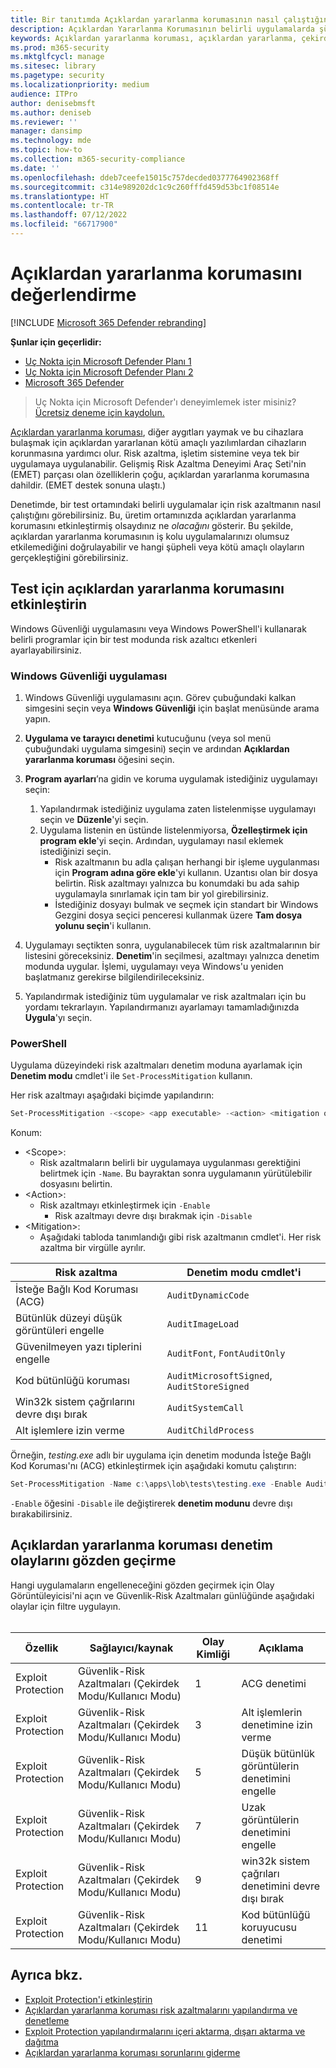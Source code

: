```yaml
---
title: Bir tanıtımda Açıklardan yararlanma korumasının nasıl çalıştığını görün
description: Açıklardan Yararlanma Korumasının belirli uygulamalarda şüpheli davranışların oluşmasını nasıl engelleyebileceğini görün.
keywords: Açıklardan yararlanma koruması, açıklardan yararlanma, çekirdek, olaylar, değerlendirme, tanıtım, deneme, risk azaltma
ms.prod: m365-security
ms.mktglfcycl: manage
ms.sitesec: library
ms.pagetype: security
ms.localizationpriority: medium
audience: ITPro
author: denisebmsft
ms.author: deniseb
ms.reviewer: ''
manager: dansimp
ms.technology: mde
ms.topic: how-to
ms.collection: m365-security-compliance
ms.date: ''
ms.openlocfilehash: ddeb7ceefe15015c757decded0377764902368ff
ms.sourcegitcommit: c314e989202dc1c9c260fffd459d53bc1f08514e
ms.translationtype: HT
ms.contentlocale: tr-TR
ms.lasthandoff: 07/12/2022
ms.locfileid: "66717900"
---
```

# <a name="evaluate-exploit-protection"></a>Açıklardan yararlanma korumasını değerlendirme

[!INCLUDE [Microsoft 365 Defender rebranding](../../includes/microsoft-defender.md)]

**Şunlar için geçerlidir:**
- [Uç Nokta için Microsoft Defender Planı 1](https://go.microsoft.com/fwlink/?linkid=2154037)
- [Uç Nokta için Microsoft Defender Planı 2](https://go.microsoft.com/fwlink/?linkid=2154037)
- [Microsoft 365 Defender](https://go.microsoft.com/fwlink/?linkid=2118804)

> Uç Nokta için Microsoft Defender'ı deneyimlemek ister misiniz? [Ücretsiz deneme için kaydolun.](https://signup.microsoft.com/create-account/signup?products=7f379fee-c4f9-4278-b0a1-e4c8c2fcdf7e&ru=https://aka.ms/MDEp2OpenTrial?ocid=docs-wdatp-enablesiem-abovefoldlink)

[Açıklardan yararlanma koruması](exploit-protection.md), diğer aygıtları yaymak ve bu cihazlara bulaşmak için açıklardan yararlanan kötü amaçlı yazılımlardan cihazların korunmasına yardımcı olur. Risk azaltma, işletim sistemine veya tek bir uygulamaya uygulanabilir. Gelişmiş Risk Azaltma Deneyimi Araç Seti'nin (EMET) parçası olan özelliklerin çoğu, açıklardan yararlanma korumasına dahildir. (EMET destek sonuna ulaştı.)

Denetimde, bir test ortamındaki belirli uygulamalar için risk azaltmanın nasıl çalıştığını görebilirsiniz. Bu, üretim ortamınızda açıklardan yararlanma korumasını etkinleştirmiş olsaydınız ne *olacağını* gösterir. Bu şekilde, açıklardan yararlanma korumasının iş kolu uygulamalarınızı olumsuz etkilemediğini doğrulayabilir ve hangi şüpheli veya kötü amaçlı olayların gerçekleştiğini görebilirsiniz.

## <a name="enable-exploit-protection-for-testing"></a>Test için açıklardan yararlanma korumasını etkinleştirin

Windows Güvenliği uygulamasını veya Windows PowerShell'i kullanarak belirli programlar için bir test modunda risk azaltıcı etkenleri ayarlayabilirsiniz.

### <a name="windows-security-app"></a>Windows Güvenliği uygulaması

1. Windows Güvenliği uygulamasını açın. Görev çubuğundaki kalkan simgesini seçin veya **Windows Güvenliği** için başlat menüsünde arama yapın.

2. **Uygulama ve tarayıcı denetimi** kutucuğunu (veya sol menü çubuğundaki uygulama simgesini) seçin ve ardından **Açıklardan yararlanma koruması** öğesini seçin.

3. **Program ayarları**’na gidin ve koruma uygulamak istediğiniz uygulamayı seçin:

    1. Yapılandırmak istediğiniz uygulama zaten listelenmişse uygulamayı seçin ve **Düzenle**'yi seçin.
    2. Uygulama listenin en üstünde listelenmiyorsa, **Özelleştirmek için program ekle**'yi seçin. Ardından, uygulamayı nasıl eklemek istediğinizi seçin.
        - Risk azaltmanın bu adla çalışan herhangi bir işleme uygulanması için **Program adına göre ekle**'yi kullanın. Uzantısı olan bir dosya belirtin. Risk azaltmayı yalnızca bu konumdaki bu ada sahip uygulamayla sınırlamak için tam bir yol girebilirsiniz.
        - İstediğiniz dosyayı bulmak ve seçmek için standart bir Windows Gezgini dosya seçici penceresi kullanmak üzere **Tam dosya yolunu seçin**'i kullanın.

4. Uygulamayı seçtikten sonra, uygulanabilecek tüm risk azaltmalarının bir listesini göreceksiniz. **Denetim**'in seçilmesi, azaltmayı yalnızca denetim modunda uygular. İşlemi, uygulamayı veya Windows'u yeniden başlatmanız gerekirse bilgilendirileceksiniz.

5. Yapılandırmak istediğiniz tüm uygulamalar ve risk azaltmaları için bu yordamı tekrarlayın. Yapılandırmanızı ayarlamayı tamamladığınızda **Uygula**'yı seçin.

### <a name="powershell"></a>PowerShell

Uygulama düzeyindeki risk azaltmaları denetim moduna ayarlamak için **Denetim modu** cmdlet'i ile `Set-ProcessMitigation` kullanın.

Her risk azaltmayı aşağıdaki biçimde yapılandırın:

```PowerShell
Set-ProcessMitigation -<scope> <app executable> -<action> <mitigation or options>,<mitigation or options>,<mitigation or options>
```

Konum:

- \<Scope\>:
  - Risk azaltmaların belirli bir uygulamaya uygulanması gerektiğini belirtmek için `-Name`. Bu bayraktan sonra uygulamanın yürütülebilir dosyasını belirtin.
- \<Action\>:
  - Risk azaltmayı etkinleştirmek için `-Enable`
    - Risk azaltmayı devre dışı bırakmak için `-Disable`
- \<Mitigation\>:
  - Aşağıdaki tabloda tanımlandığı gibi risk azaltmanın cmdlet'i. Her risk azaltma bir virgülle ayrılır.

|Risk azaltma|Denetim modu cmdlet'i|
|---|---|
|İsteğe Bağlı Kod Koruması (ACG)|`AuditDynamicCode`|
|Bütünlük düzeyi düşük görüntüleri engelle|`AuditImageLoad`
|Güvenilmeyen yazı tiplerini engelle|`AuditFont`, `FontAuditOnly`|
|Kod bütünlüğü koruması|`AuditMicrosoftSigned`, `AuditStoreSigned`|
|Win32k sistem çağrılarını devre dışı bırak|`AuditSystemCall`|
|Alt işlemlere izin verme|`AuditChildProcess`|

Örneğin, *testing.exe* adlı bir uygulama için denetim modunda İsteğe Bağlı Kod Koruması'nı (ACG) etkinleştirmek için aşağıdaki komutu çalıştırın:

```PowerShell
Set-ProcessMitigation -Name c:\apps\lob\tests\testing.exe -Enable AuditDynamicCode
```

`-Enable` öğesini `-Disable` ile değiştirerek **denetim modunu** devre dışı bırakabilirsiniz.

## <a name="review-exploit-protection-audit-events"></a>Açıklardan yararlanma koruması denetim olaylarını gözden geçirme

Hangi uygulamaların engelleneceğini gözden geçirmek için Olay Görüntüleyicisi'ni açın ve Güvenlik-Risk Azaltmaları günlüğünde aşağıdaki olaylar için filtre uygulayın.<br/><br/>

|Özellik|Sağlayıcı/kaynak|Olay Kimliği|Açıklama|
|---|---|--|---|
|Exploit Protection|Güvenlik-Risk Azaltmaları (Çekirdek Modu/Kullanıcı Modu)|1|ACG denetimi|
|Exploit Protection|Güvenlik-Risk Azaltmaları (Çekirdek Modu/Kullanıcı Modu)|3|Alt işlemlerin denetimine izin verme|
|Exploit Protection|Güvenlik-Risk Azaltmaları (Çekirdek Modu/Kullanıcı Modu)|5|Düşük bütünlük görüntülerin denetimini engelle|
|Exploit Protection|Güvenlik-Risk Azaltmaları (Çekirdek Modu/Kullanıcı Modu)|7|Uzak görüntülerin denetimini engelle|
|Exploit Protection|Güvenlik-Risk Azaltmaları (Çekirdek Modu/Kullanıcı Modu)|9|win32k sistem çağrıları denetimini devre dışı bırak|
|Exploit Protection|Güvenlik-Risk Azaltmaları (Çekirdek Modu/Kullanıcı Modu)|11|Kod bütünlüğü koruyucusu denetimi|

## <a name="see-also"></a>Ayrıca bkz.

- [Exploit Protection'i etkinleştirin](enable-exploit-protection.md)
- [Açıklardan yararlanma koruması risk azaltmalarını yapılandırma ve denetleme](customize-exploit-protection.md)
- [Exploit Protection yapılandırmalarını içeri aktarma, dışarı aktarma ve dağıtma](import-export-exploit-protection-emet-xml.md)
- [Açıklardan yararlanma koruması sorunlarını giderme](troubleshoot-exploit-protection-mitigations.md)
